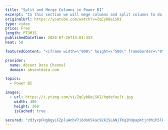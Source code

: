 ```yaml
---
title: "Split and Merge Columns in Power BI"
excerpt: "In this section we will mege columns and split columns to do a depper level of analysis"
originalUrl: https://youtube.com/watch?v=ZqCybBeLSKI
type: video
price: Free
length: PT3M1S
publishedDateTime: 2020-07-26T13:01:35Z
heat: 50

featuredContent: "<iframe width=\"800\" height=\"500\" frameborder=\"0\" src=\"https://www.youtube.com/embed/ZqCybBeLSKI\" allow=\"accelerometer; autoplay; encrypted-media; gyroscope; picture-in-picture\" allowfullscreen></iframe>"

provider:
  name: Absent Data Channel
  domain: absentdata.com

topics:
  - Power BI

images:
  - url: https://i.ytimg.com/vi/ZqCybBeLSKI/hqdefault.jpg
    width: 480
    height: 360
    isCached: true

secured: "zd3yxpFHg8gyLFZpluAnbV7i6doUSkac92kISLANjTKq1hHpapKtjr0hih5lOjn5JLMNT6nCicjDERJUKNxfQyGzMc4klO8ZVP0kx7nqMZPRTj7tO445zkRm1UxV6Hqt+FV7RV39aYlXw6RlRHdWUiW//Uo+LLw3EUI7i1rlU6919CTclQJqWDwmWUBp14LFM7dk4uOS62EMHfbTlG+uZVgbVK1WCaYK1ILnr3UgtP2WCfMWWc+QBIXrdhHmAPidCp2WFZl8AbQIxrfI3eLflJyOUbr416Y6JMKFjNj7ijBAinK/OohsFnItRn29ZQ0m4tM2cBQ5qIqJx9XKqqVuelhP4MxQAMH9V9AbKbeAL+XQ04235prU7TD73sraZNT9HpBh+kW6oWMfuSlcjDS9fle0F6JJ6o2XdqYkpz7FiGo=;loXdiW8X0d60qbHMcSAoJw=="
---
```


